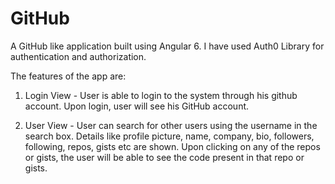 # GitHub

A GitHub like application built using Angular 6. I have used Auth0 Library for authentication and authorization.

The features of the app are:
1) Login View - User is able to login to the system through his github account. Upon login, user will see his GitHub account.

2) User View - User can search for other users using the username in the search box. Details like profile picture, name, company,  bio, followers, following, repos,  gists etc are shown. Upon clicking on any of the repos or gists, the user will be able to see the code present in that repo or gists.
